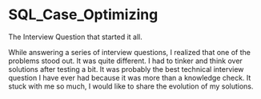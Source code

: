 # SQL_Case_Optimizing
The Interview Question that started it all.

While answering a series of interview questions, I realized that one of the problems stood out.
It was quite different.
I had to tinker and think over solutions after testing a bit.
It was probably the best technical interview question I have ever had because it was more than a knowledge check.
It stuck with me so much, I would like to share the evolution of my solutions.
